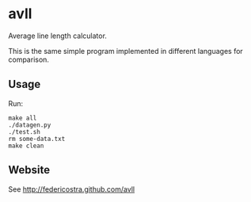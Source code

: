 avll
====

Average line length calculator.

This is the same simple program implemented in different languages for comparison.

Usage
-----

Run:
```
make all
./datagen.py
./test.sh
rm some-data.txt
make clean
```

Website
-------

See http://federicostra.github.com/avll
